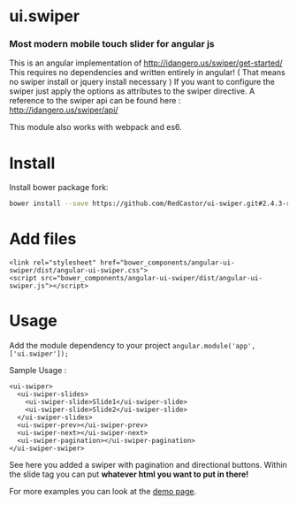 # ui.swiper
### Most modern mobile touch slider for angular js

This is an angular implementation of http://idangero.us/swiper/get-started/
This requires no dependencies and written entirely in angular! ( That means no swiper install or jquery install necessary )
If you want to configure the swiper just apply the options as attributes to the swiper directive.
A reference to the swiper api can be found here : http://idangero.us/swiper/api/

This module also works with webpack and es6.

# Install

Install bower package fork:

```bash
bower install --save https://github.com/RedCastor/ui-swiper.git#2.4.3-redcastor
```


# Add files

```
<link rel="stylesheet" href="bower_components/angular-ui-swiper/dist/angular-ui-swiper.css">
<script src="bower_components/angular-ui-swiper/dist/angular-ui-swiper.js"></script>
```


# Usage
Add the module dependency to your project
`angular.module('app', ['ui.swiper']);`

Sample Usage :
```
<ui-swiper>
  <ui-swiper-slides>
    <ui-swiper-slide>Slide1</ui-swiper-slide>
    <ui-swiper-slide>Slide2</ui-swiper-slide>
  </ui-swiper-slides>
  <ui-swiper-prev></ui-swiper-prev>
  <ui-swiper-next></ui-swiper-next>
  <ui-swiper-pagination></ui-swiper-pagination>
</ui-swiper-swiper>
```
See here you added a swiper with pagination and directional buttons.
Within the slide tag you can put **whatever html you want to put in there!**

For more examples you can look at the [demo page](http://redcastor.github.io/ui-swiper/demo).
